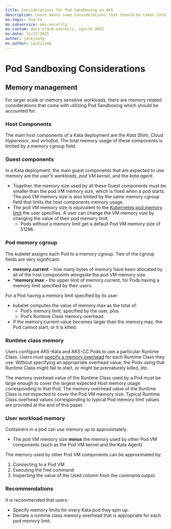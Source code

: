 ```yaml
---
title: Considerations for Pod Sandboxing on AKS
description: Learn about some considerations that should be taken into account when deploying Pod Sandboxing.
ms.topic: how-to
ms.subservice: aks-security
ms.custom: devx-track-azurecli, ignite-2025
ms.date: 11/17/2025
author: jackjiang
ms.author: jackjiang
---
```


# Pod Sandboxing Considerations

## Memory management

For larger scale or memory sensitive workloads, there are memory related considerations that come with utilizing Pod Sandboxing which should be accounted for. 

### Host Components 

The main host components of a Kata deployment are the _Kata Shim_, _Cloud Hypervisor_, and _virtiofsd_. The total memory usage of these components is limited by a memory cgroup field.

### Guest components 

In a Kata deployment, the main guest components that are expected to use memory are the _user's workloads_, _pod VM kernel_, and the _kata agent_. 
- Together, the memory size used by all these Guest components must be smaller than the pod VM memory size, which is fixed when a pod starts. The pod VM memory size is also limited by the same memory cgroup field that limits the host components memory usage.
- The pod VM memory size is equivalent to the [Kubernetes pod memory limit](https://kubernetes.io/docs/tasks/configure-pod-container/assign-memory-resource/#specify-a-memory-request-and-a-memory-limit) the user specifies. A user can change the VM memory size by changing the value of their pod memory limit.
   - Pods without a memory limit get a default Pod VM memory size of 512Mi.

### Pod memory cgroup

The kubelet assigns each Pod to a memory cgroup. Two of the cgroup fields are very significant:

- **memory.current** – how many bytes of memory have been allocated by all of the host components alongside the pod VM memory size.
- ***memory.max** – the upper limit of memory.current, for Pods having a memory limit specified by their users.

For a Pod having a memory limit specified by its user:

- kubelet computes the value of memory.max as the total of:
   - Pod’s memory limit, specified by the user, plus
   - Pod’s Runtime Class memory overhead.
- If the memory.current value becomes larger than the memory.max, the Pod cannot start, or it is killed.

### Runtime class memory

Users configure AKS-Kata and AKS-CC Pods to use a particular Runtime Class. Users must [specify a memory overhead](https://kubernetes.io/docs/concepts/containers/runtime-class/#pod-overhead) for each Runtime Class they use. Without specifying an appropriate overhead value, the Pods using that Runtime Class might fail to start, or might be prematurely killed, etc.

The memory overhead value of the Runtime Class used by a Pod must be large enough to cover the largest expected Host memory usage corresponding to that Pod. The memory overhead value of the Runtime Class is not expected to cover the Pod VM memory size. Typical Runtime Class overhead values corresponding to typical Pod memory limit values are provided at the end of this paper.

### User workload memory

Containers in a pod can use memory up to approximately:

- The pod VM memory size **minus** the memory used by other Pod VM components (such as the Pod VM kernel and the Kata Agent)

The memory used by other Pod VM components can be approximated by:

1. Connecting to a Pod VM
1. Executing the free command
1. Inspecting the value of the Used column from the command output.

### Recommendations

It is recommended that users: 

- Specify memory limits for every Kata pod they spin up.
- Declare a runtime class memory overhead that is appropriate for each pod memory limit.


